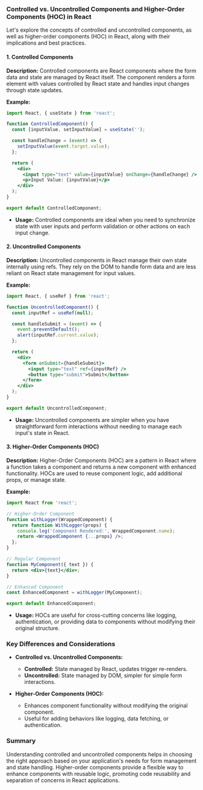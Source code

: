 ### Controlled vs. Uncontrolled Components and Higher-Order Components (HOC) in React

Let's explore the concepts of controlled and uncontrolled components, as well as higher-order components (HOC) in React, along with their implications and best practices.

#### 1. Controlled Components

**Description:**
Controlled components are React components where the form data and state are managed by React itself. The component renders a form element with values controlled by React state and handles input changes through state updates.

**Example:**

```jsx
import React, { useState } from 'react';

function ControlledComponent() {
  const [inputValue, setInputValue] = useState('');

  const handleChange = (event) => {
    setInputValue(event.target.value);
  };

  return (
    <div>
      <input type="text" value={inputValue} onChange={handleChange} />
      <p>Input Value: {inputValue}</p>
    </div>
  );
}

export default ControlledComponent;
```

- **Usage:** Controlled components are ideal when you need to synchronize state with user inputs and perform validation or other actions on each input change.

#### 2. Uncontrolled Components

**Description:**
Uncontrolled components in React manage their own state internally using refs. They rely on the DOM to handle form data and are less reliant on React state management for input values.

**Example:**

```jsx
import React, { useRef } from 'react';

function UncontrolledComponent() {
  const inputRef = useRef(null);

  const handleSubmit = (event) => {
    event.preventDefault();
    alert(inputRef.current.value);
  };

  return (
    <div>
      <form onSubmit={handleSubmit}>
        <input type="text" ref={inputRef} />
        <button type="submit">Submit</button>
      </form>
    </div>
  );
}

export default UncontrolledComponent;
```

- **Usage:** Uncontrolled components are simpler when you have straightforward form interactions without needing to manage each input's state in React.

#### 3. Higher-Order Components (HOC)

**Description:**
Higher-Order Components (HOC) are a pattern in React where a function takes a component and returns a new component with enhanced functionality. HOCs are used to reuse component logic, add additional props, or manage state.

**Example:**

```jsx
import React from 'react';

// Higher-Order Component
function withLogger(WrappedComponent) {
  return function WithLogger(props) {
    console.log('Component Rendered:', WrappedComponent.name);
    return <WrappedComponent {...props} />;
  };
}

// Regular Component
function MyComponent({ text }) {
  return <div>{text}</div>;
}

// Enhanced Component
const EnhancedComponent = withLogger(MyComponent);

export default EnhancedComponent;
```

- **Usage:** HOCs are useful for cross-cutting concerns like logging, authentication, or providing data to components without modifying their original structure.

### Key Differences and Considerations

- **Controlled vs. Uncontrolled Components:**
  - **Controlled:** State managed by React, updates trigger re-renders.
  - **Uncontrolled:** State managed by DOM, simpler for simple form interactions.

- **Higher-Order Components (HOC):**
  - Enhances component functionality without modifying the original component.
  - Useful for adding behaviors like logging, data fetching, or authentication.

### Summary

Understanding controlled and uncontrolled components helps in choosing the right approach based on your application's needs for form management and state handling. Higher-order components provide a flexible way to enhance components with reusable logic, promoting code reusability and separation of concerns in React applications.